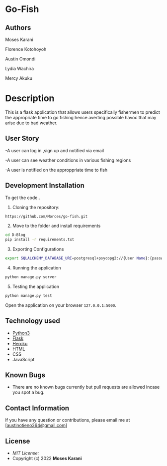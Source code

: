 # Go-Fish
## Authors
Moses Karani

Florence Kotohoyoh

Austin Omondi

Lydia Wachira

Mercy Akuku

# Description
This is a flask application that allows users specifically fishermen to predict the appropriate time to go fishing hence averting possible havoc that may arise due to bad weather.

## User Story
-A user can log in ,sign up and notified via email

-A user can see weather conditions in various fishing regions

-A user is notified on the approppriate time to fish

## Development Installation
To get the code..

1. Cloning the repository:
  ```bash
https://github.com/Morces/go-fish.git
```
2. Move to the folder and install requirements
  ```bash
  cd D-Blog
  pip install -r requirements.txt
  ```
3. Exporting Configurations
  ```bash
  export SQLALCHEMY_DATABASE_URI=postgresql+psycopg2://{User Name}:{password}@localhost/{database name}
  ```
4. Running the application
  ```bash
  python manage.py server
  ```
5. Testing the application
  ```bash
  python manage.py test
  ```
Open the application on your browser `127.0.0.1:5000`.


## Technology used

* [Python3](https://www.python.org/)
* [Flask](http://flask.pocoo.org/)
* [Heroku](https://heroku.com)
* HTML
* CSS
* JavaScript

## Known Bugs
* There are no known bugs currently but pull requests are allowed incase you spot a bug.

## Contact Information 

If you have any question or contributions, please email me at [austinotieno364@gmail.com]

## License
* *MIT License:*
* Copyright (c) 2022 **Moses Karani**

